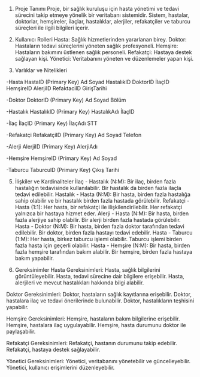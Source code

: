 1. Proje Tanımı
Proje, bir sağlık kuruluşu için hasta yönetimi ve tedavi sürecini takip etmeye yönelik bir veritabanı sistemidir. Sistem, hastalar, doktorlar, hemşireler, ilaçlar, hastalıklar, alerjiler, refakatçiler ve taburcu süreçleri ile ilgili bilgileri içerir.



3. Kullanıcı Rolleri
Hasta: Sağlık hizmetlerinden yararlanan birey.
Doktor: Hastaların tedavi süreçlerini yöneten sağlık profesyoneli.
Hemşire: Hastaların bakımını üstlenen sağlık personeli.
Refakatçi: Hastaya destek sağlayan kişi.
Yönetici: Veritabanını yöneten ve düzenlemeler yapan kişi.



4. Varlıklar ve Nitelikleri

-Hasta
HastaID (Primary Key)
Ad
Soyad
HastalıkID
DoktorID
İlaçID
HemşireID
AlerjiID
RefaktaciID
GirişTarihi

-Doktor
DoktorID (Primary Key)
Ad
Soyad
Bölüm


-Hastalık
HastalıkID (Primary Key)
HastalıkAdı
İlaçID

-İlaç
İlaçID (Primary Key)
İlaçAdı
STT

-Refakatçi
RefakatçiID (Primary Key)
Ad
Soyad
Telefon

-Alerji
AlerjiID (Primary Key)
AlerjiAdı


-Hemşire
HemşireID (Primary Key)
Ad
Soyad


-Taburcu
TaburcuID (Primary Key)
Çıkış Tarihi



5. İlişkiler ve Kardinaliteler
İlaç - Hastalık (N:M): Bir ilaç, birden fazla hastalığın tedavisinde kullanılabilir. Bir hastalık da birden fazla ilaçla tedavi edilebilir.
Hastalık - Hasta (N:M): Bir hasta, birden fazla hastalığa sahip olabilir ve bir hastalık birden fazla hastada görülebilir.
Refakatçi - Hasta (1:1): Her hasta, bir refakatçi ile ilişkilendirilebilir. Her refakatçi yalnızca bir hastaya hizmet eder.
Alerji - Hasta (N:M): Bir hasta, birden fazla alerjiye sahip olabilir. Bir alerji birden fazla hastada görülebilir.
Hasta - Doktor (N:M): Bir hasta, birden fazla doktor tarafından tedavi edilebilir. Bir doktor, birden fazla hastayı tedavi edebilir.
Hasta - Taburcu (1:M): Her hasta, birkez taburcu işlemi olabilir. Taburcu işlemi birden fazla hasta için geçerli olabilir.
Hasta - Hemşire (N:M): Bir hasta, birden fazla hemşire tarafından bakım alabilir. Bir hemşire, birden fazla hastaya bakım yapabilir.



6. Gereksinimler
Hasta Gereksinimleri:
Hasta, sağlık bilgilerini görüntüleyebilir.
Hasta, tedavi sürecine dair bilgilere erişebilir.
Hasta, alerjileri ve mevcut hastalıkları hakkında bilgi alabilir.

Doktor Gereksinimleri:
Doktor, hastaların sağlık kayıtlarına erişebilir.
Doktor, hastalara ilaç ve tedavi önerilerinde bulunabilir.
Doktor, hastalıkların teşhisini yapabilir.

Hemşire Gereksinimleri:
Hemşire, hastaların bakım bilgilerine erişebilir.
Hemşire, hastalara ilaç uygulayabilir.
Hemşire, hasta durumunu doktor ile paylaşabilir.

Refakatçi Gereksinimleri:
Refakatçi, hastanın durumunu takip edebilir.
Refakatçi, hastaya destek sağlayabilir.

Yönetici Gereksinimleri:
Yönetici, veritabanını yönetebilir ve güncelleyebilir.
Yönetici, kullanıcı erişimlerini düzenleyebilir.
